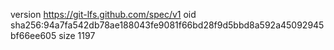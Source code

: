 version https://git-lfs.github.com/spec/v1
oid sha256:94a7fa542db78ae188043fe9081f66bd28f9d5bbd8a592a45092945bf66ee605
size 1197
